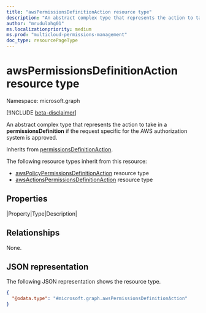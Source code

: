 ```yaml
---
title: "awsPermissionsDefinitionAction resource type"
description: "An abstract complex type that represents the action to take in a permissionsDefinition if the request specific for the AWS authorization system is approved."
author: "mrudulahg01"
ms.localizationpriority: medium
ms.prod: "multicloud-permissions-management"
doc_type: resourcePageType
---
```


# awsPermissionsDefinitionAction resource type

Namespace: microsoft.graph

[!INCLUDE [beta-disclaimer](../../includes/beta-disclaimer.md)]

An abstract complex type that represents the action to take in a **permissionsDefinition** if the request specific for the AWS authorization system is approved.

Inherits from [permissionsDefinitionAction](../resources/permissionsdefinitionaction.md).

The following resource types inherit from this resource:

- [awsPolicyPermissionsDefinitionAction](../resources/awsPolicyPermissionsDefinitionAction.md) resource type  
- [awsActionsPermissionsDefinitionAction](../resources/awsActionsPermissionsDefinitionAction.md) resource type


## Properties
|Property|Type|Description|

## Relationships
None.

## JSON representation
The following JSON representation shows the resource type.
<!-- {
  "blockType": "resource",
  "@odata.type": "microsoft.graph.awsPermissionsDefinitionAction"
}
-->
``` json
{
  "@odata.type": "#microsoft.graph.awsPermissionsDefinitionAction"
}
```

